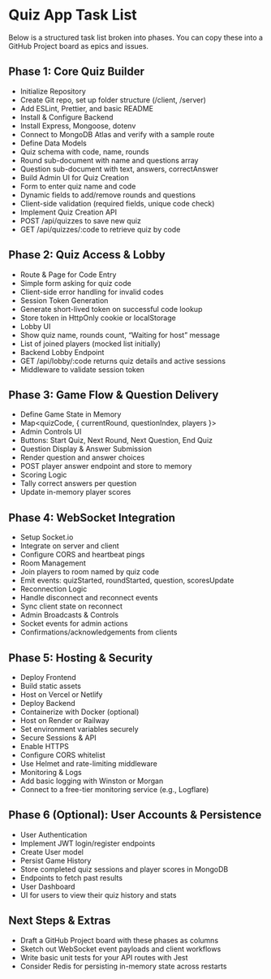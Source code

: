 # Quiz App Task List

Below is a structured task list broken into phases. You can copy these into a GitHub Project board as epics and issues.

## Phase 1: Core Quiz Builder

- Initialize Repository
- Create Git repo, set up folder structure (/client, /server)
- Add ESLint, Prettier, and basic README
- Install & Configure Backend
- Install Express, Mongoose, dotenv
- Connect to MongoDB Atlas and verify with a sample route
- Define Data Models
- Quiz schema with code, name, rounds
- Round sub-document with name and questions array
- Question sub-document with text, answers, correctAnswer
- Build Admin UI for Quiz Creation
- Form to enter quiz name and code
- Dynamic fields to add/remove rounds and questions
- Client-side validation (required fields, unique code check)
- Implement Quiz Creation API
- POST /api/quizzes to save new quiz
- GET /api/quizzes/:code to retrieve quiz by code

## Phase 2: Quiz Access & Lobby

- Route & Page for Code Entry
- Simple form asking for quiz code
- Client-side error handling for invalid codes
- Session Token Generation
- Generate short-lived token on successful code lookup
- Store token in HttpOnly cookie or localStorage
- Lobby UI
- Show quiz name, rounds count, “Waiting for host” message
- List of joined players (mocked list initially)
- Backend Lobby Endpoint
- GET /api/lobby/:code returns quiz details and active sessions
- Middleware to validate session token

## Phase 3: Game Flow & Question Delivery

- Define Game State in Memory
- Map<quizCode, { currentRound, questionIndex, players }>
- Admin Controls UI
- Buttons: Start Quiz, Next Round, Next Question, End Quiz
- Question Display & Answer Submission
- Render question and answer choices
- POST player answer endpoint and store to memory
- Scoring Logic
- Tally correct answers per question
- Update in-memory player scores

## Phase 4: WebSocket Integration

- Setup Socket.io
- Integrate on server and client
- Configure CORS and heartbeat pings
- Room Management
- Join players to room named by quiz code
- Emit events: quizStarted, roundStarted, question, scoresUpdate
- Reconnection Logic
- Handle disconnect and reconnect events
- Sync client state on reconnect
- Admin Broadcasts & Controls
- Socket events for admin actions
- Confirmations/acknowledgements from clients

## Phase 5: Hosting & Security

- Deploy Frontend
- Build static assets
- Host on Vercel or Netlify
- Deploy Backend
- Containerize with Docker (optional)
- Host on Render or Railway
- Set environment variables securely
- Secure Sessions & API
- Enable HTTPS
- Configure CORS whitelist
- Use Helmet and rate-limiting middleware
- Monitoring & Logs
- Add basic logging with Winston or Morgan
- Connect to a free-tier monitoring service (e.g., Logflare)

## Phase 6 (Optional): User Accounts & Persistence

- User Authentication
- Implement JWT login/register endpoints
- Create User model
- Persist Game History
- Store completed quiz sessions and player scores in MongoDB
- Endpoints to fetch past results
- User Dashboard
- UI for users to view their quiz history and stats

## Next Steps & Extras

- Draft a GitHub Project board with these phases as columns
- Sketch out WebSocket event payloads and client workflows
- Write basic unit tests for your API routes with Jest
- Consider Redis for persisting in-memory state across restarts
